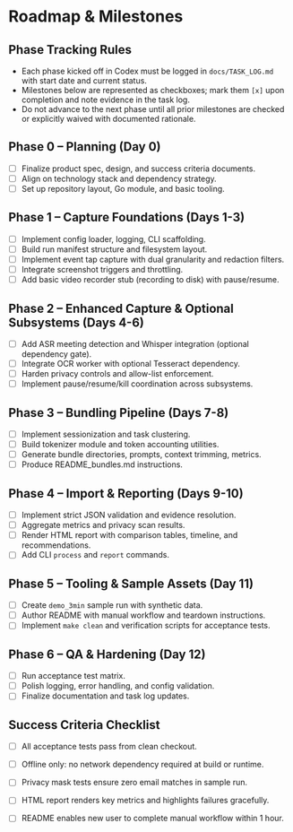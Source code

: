 # Roadmap & Milestones

## Phase Tracking Rules
- Each phase kicked off in Codex must be logged in `docs/TASK_LOG.md` with start date and current status.
- Milestones below are represented as checkboxes; mark them `[x]` upon completion and note evidence in the task log.
- Do not advance to the next phase until all prior milestones are checked or explicitly waived with documented rationale.

## Phase 0 – Planning (Day 0)
- [ ] Finalize product spec, design, and success criteria documents.
- [ ] Align on technology stack and dependency strategy.
- [ ] Set up repository layout, Go module, and basic tooling.

## Phase 1 – Capture Foundations (Days 1-3)
- [ ] Implement config loader, logging, CLI scaffolding.
- [ ] Build run manifest structure and filesystem layout.
- [ ] Implement event tap capture with dual granularity and redaction filters.
- [ ] Integrate screenshot triggers and throttling.
- [ ] Add basic video recorder stub (recording to disk) with pause/resume.

## Phase 2 – Enhanced Capture & Optional Subsystems (Days 4-6)
- [ ] Add ASR meeting detection and Whisper integration (optional dependency gate).
- [ ] Integrate OCR worker with optional Tesseract dependency.
- [ ] Harden privacy controls and allow-list enforcement.
- [ ] Implement pause/resume/kill coordination across subsystems.

## Phase 3 – Bundling Pipeline (Days 7-8)
- [ ] Implement sessionization and task clustering.
- [ ] Build tokenizer module and token accounting utilities.
- [ ] Generate bundle directories, prompts, context trimming, metrics.
- [ ] Produce README_bundles.md instructions.

## Phase 4 – Import & Reporting (Days 9-10)
- [ ] Implement strict JSON validation and evidence resolution.
- [ ] Aggregate metrics and privacy scan results.
- [ ] Render HTML report with comparison tables, timeline, and recommendations.
- [ ] Add CLI `process` and `report` commands.

## Phase 5 – Tooling & Sample Assets (Day 11)
- [ ] Create `demo_3min` sample run with synthetic data.
- [ ] Author README with manual workflow and teardown instructions.
- [ ] Implement `make clean` and verification scripts for acceptance tests.

## Phase 6 – QA & Hardening (Day 12)
- [ ] Run acceptance test matrix.
- [ ] Polish logging, error handling, and config validation.
- [ ] Finalize documentation and task log updates.

## Success Criteria Checklist
- [ ] All acceptance tests pass from clean checkout.
- [ ] Offline only: no network dependency required at build or runtime.
- [ ] Privacy mask tests ensure zero email matches in sample run.
- [ ] HTML report renders key metrics and highlights failures gracefully.
- [ ] README enables new user to complete manual workflow within 1 hour.

